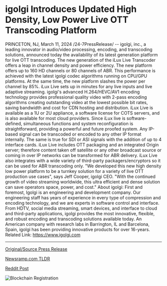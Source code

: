 # igolgi Introduces Updated High Density, Low Power Live OTT Transcoding Platform

PRINCETON, NJ, March 11, 2024 /24-7PressRelease/ -- igolgi, inc., a leading innovator in audio/video processing, encoding, and transcoding solutions, announced today the availability of its latest generation platform for live OTT transcoding. The new generation of the iLux Live Transcoder offers a leap in channel density and power efficiency. The new platform offers up to 160 HD channels or 80 channels of ABR. This performance is achieved with the latest igolgi codec algorithms running on CPU/GPU platforms.  At the same time, the new platform slashes the power per channel by 85%.  iLux Live sets up in minutes for any live inputs and live adaptive streaming. igolgi's advanced H.264/HEVC/AV1 encoding technology provides professional quality video with 2-pass encoding algorithms creating outstanding video at the lowest possible bit rates, saving bandwidth and cost for CDN hosting and distribution.  iLux Live is available as a 1U or 2U appliance, a software license for COTS servers, and is also available for most cloud providers.   Since iLux live is software-defined, simultaneous functions and system reconfiguration is straightforward, providing a powerful and future proofed system. Any IP-based signal can be transcoded or encoded to any other IP format internally. The same is true for SDI or ASI signals with the addition of up to 4 interface cards.   iLux Live includes OTT packaging and an integrated Origin server; therefore content taken off satellite or any other broadcast source or coming in over IP networks can be transformed for ABR delivery. iLux Live also integrates with a wide variety of third-party packagers/encryptors so it can be used for ABR transcoding only.  "We developed this new high density low power platform to be a turnkey solution for a variety of live OTT production use cases", says Jeff Cooper, igolgi CEO. "With the continued growth of video streaming worldwide, this ultra efficient and dense solution can save operators space, power, and cost."  About igolgi: First and foremost, Igolgi is an engineering and development company. Our engineering staff has years of experience in every type of compression and encoding technology, and we are experts in software control and interface. From HDTV, social media streaming, smart devices, and interface to cloud and third-party applications, igolgi provides the most innovative, flexible, and robust encoding and transcoding solutions available today. An American company with research labs in Barrington, IL and Barcelona, Spain, igolgi has been providing innovative products for over 16-years.  Related Link: https://www.igolgi.com 

---

[Original/Source Press Release](https://www.24-7pressrelease.com/press-release/509137/igolgi-introduces-updated-high-density-low-power-live-ott-transcoding-platform)
                    

[Newsramp.com TLDR](None) 



[Reddit Post](https://www.reddit.com/r/technology_press/comments/1bbx9nw/igolgi_inc_introduces_highdensity_lowpower/) 



![Blockchain Registration](https://cdn.newsramp.app/24-7PressRelease/qrcode/243/11/glow4ymp.webp)